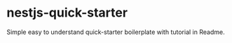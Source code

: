 # nestjs-quick-starter
Simple easy to understand quick-starter boilerplate with tutorial in Readme.

